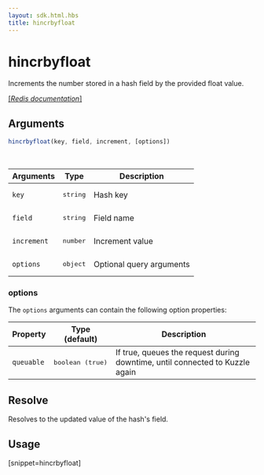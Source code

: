 ```yaml
---
layout: sdk.html.hbs
title: hincrbyfloat
---
```


# hincrbyfloat


Increments the number stored in a hash field by the provided float value.

[[_Redis documentation_]](https://redis.io/commands/hincrbyfloat)

## Arguments

```js
hincrbyfloat(key, field, increment, [options])

```

<br/>

| Arguments    | Type    | Description |
|--------------|---------|-------------|
| `key` | <pre>string</pre> | Hash key |
| `field` | <pre>string</pre> | Field name |
| `increment` | <pre>number</pre> | Increment value |
| ``options`` | <pre>object</pre> | Optional query arguments |

### options

The `options` arguments can contain the following option properties:

| Property   | Type (default)   | Description                       |
| ---------- | ------- | --------------------------------- |
| `queuable` | <pre>boolean (true)</pre> | If true, queues the request during downtime, until connected to Kuzzle again |

## Resolve

Resolves to the updated value of the hash's field.

## Usage

[snippet=hincrbyfloat]
